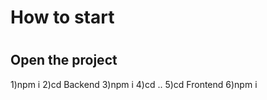 <h1>How to start<h1>

<h2>Open the project</h2>
1)npm i
2)cd Backend
3)npm i 
4)cd .. 
5)cd Frontend
6)npm i 

